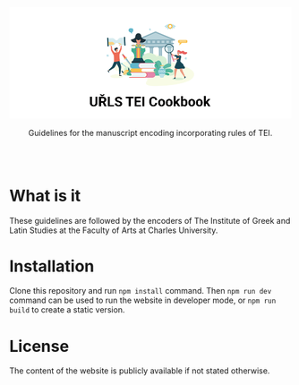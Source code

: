 <p align="center">
<img src="./src/.vuepress/public/logo.png" alt="UŘLS TEI Cookbook"/>
</p>

<p align="center">
Guidelines for the manuscript encoding incorporating rules of TEI.
</p>

<br><br>

# What is it
These guidelines are followed by the encoders of The Institute of Greek and Latin Studies at the Faculty of Arts at Charles University.

# Installation
Clone this repository and run `npm install` command. Then `npm run dev` command can be used to run the website in developer mode, or `npm run build` to create a static version.

# License
The content of the website is publicly available if not stated otherwise.